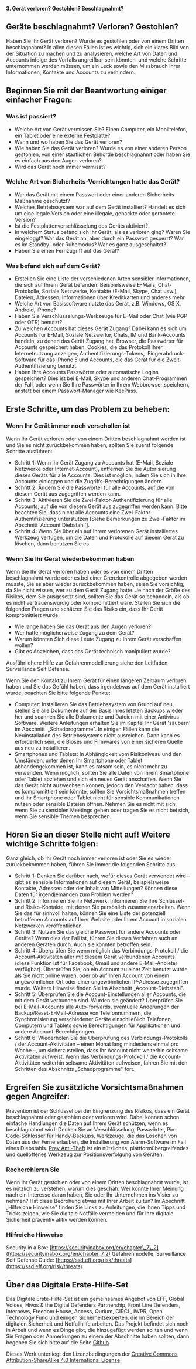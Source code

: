 
**3. Gerät verloren? Gestohlen? Beschlagnahmt?**

## Geräte beschlagnahmt? Verloren? Gestohlen?

Haben Sie Ihr Gerät verloren? Wurde es gestohlen oder von einem Dritten beschlagnahmt? In allen diesen Fällen ist es wichtig, sich ein klares Bild von der Situation zu machen und zu analysieren, welche Art von Daten und Accounts infolge des Vorfalls angreifbar sein könnten &nbsp;und welche Schritte unternommen werden müssen, um ein Leck sowie den Missbrauch Ihrer Informationen, Kontakte und Accounts zu verhindern.

## Beginnen Sie mit der Beantwortung einiger einfacher Fragen:

### Was ist passiert?

- Welche Art von Gerät vermissen Sie? Einen Computer, ein Mobiltelefon, ein Tablet oder eine externe Festplatte?&nbsp;
- Wann und wo haben Sie das Gerät verloren?&nbsp;
- Wie haben Sie das Gerät verloren? Wurde es von einer anderen Person gestohlen, von einer staatlichen Behörde beschlagnahmt oder haben Sie es einfach aus den Augen verloren?&nbsp;
- Wird das Gerät noch immer vermisst?&nbsp;

### Welche Art von Sicherheits-Vorrichtungen hatte das Gerät?

- War das Gerät mit einem Passwort oder einer anderen Sicherheits-Maßnahme geschützt?&nbsp;
- Welches Betriebssystem war auf dem Gerät installiert? Handelt es sich um eine legale Version oder eine illegale, gehackte oder gerootete Version?&nbsp;
- Ist die Festplattenverschlüsselung des Geräts aktiviert?&nbsp;
- In welchem Status befand sich Ihr Gerät, als es verloren ging? Waren Sie eingeloggt? War das Gerät an, aber durch ein Passwort gesperrt? War es im Standby- oder Ruhemodus? War es ganz ausgeschaltet?&nbsp;
- Haben Sie einen Fernzugriff auf das Gerät?&nbsp;

### Was befand sich auf dem Gerät?

- Erstellen Sie eine Liste der verschiedenen Arten sensibler Informationen, die sich auf Ihrem Gerät befanden. Beispielsweise E-Mails, Chat-Protokolle, Soziale Netzwerke, Kontakte (E-Mail, Skype, Chat usw.), Dateien, Adressen, Informationen über Kreditkarten und anderes mehr.&nbsp;
- Welche Art von Basissoftware nutzte das Gerät, z.B. Windows, OS X, Android, iPhone?&nbsp;
- Haben Sie Verschlüsselungs-Werkzeuge für E-Mail oder Chat (wie PGP oder OTR) benutzt?&nbsp;
- Zu welchen Accounts hat dieses Gerät Zugang? Dabei kann es sich um Accounts für E-Mail, Soziale Netzwerke, Chats, IM und Bank-Accounts handeln, zu denen das Gerät Zugang hat, Browser, die Passwörter für Accounts gespeichert haben, Cookies, die das Protokoll Ihrer Internetnutzung anzeigen, Authentifizierungs-Tokens, &nbsp;Fingerabdruck-Software für das iPhone 5 und Accounts, die das Gerät für die Zweit-Authentifizierung benutzt.&nbsp;
- Haben Ihre Accounts Passwörter oder automatische Logins gespeichert? Dies ist bei E-Mail, Skype und anderen Chat-Programmen der Fall, oder wenn Sie Ihre Passwörter in Ihrem Webbrowser speichern, anstatt bei einem Passwort-Manager wie KeePass.&nbsp;

## Erste Schritte, um das Problem zu beheben:

### Wenn Ihr Gerät immer noch verschollen ist

Wenn Ihr Gerät verloren oder von einem Dritten beschlagnahmt worden ist und Sie es nicht zurückbekommen haben, sollten Sie zuerst folgende Schritte ausführen:

- Schritt 1: Wenn Ihr Gerät Zugang zu Accounts hat (E-Mail, Soziale Netzwerke oder Internet-Account), entfernen Sie die Autorisierung dieses Geräts für alle Accounts. Dies ist möglich, indem Sie sich in Ihre Accounts einloggen und die Zugriffs-Berechtigungen ändern.&nbsp;
- Schritt 2: Ändern Sie die Passwörter für alle Accounts, auf die von diesem Gerät aus zugegriffen werden kann.&nbsp;
- Schritt 3: Aktivieren Sie die Zwei-Faktor-Authentifizierung für alle Accounts, auf die von diesem Gerät aus zugegriffen werden kann. Bitte beachten Sie, dass nicht alle Accounts eine Zwei-Faktor-Authentifizierung unterstützen [Siehe Bemerkungen zu Zwei-Faktor im Abschnitt 'Account Diebstahl'].&nbsp;
- Schritt 4: Wenn Sie über ein auf Ihrem verlorenen Gerät installiertes Werkzeug verfügen, um die Daten und Protokolle auf diesem Gerät zu löschen, dann benutzen Sie es.&nbsp;

### Wenn Sie Ihr Gerät wiederbekommen haben

Wenn Sie Ihr Gerät verloren haben oder es von einem Dritten beschlagnahmt wurde oder es bei einer Grenzkontrolle abgegeben werden musste, Sie es aber wieder zurückbekommen haben, seien Sie vorsichtig, da Sie nicht wissen, wer zu dem Gerät Zugang hatte. Je nach der Größe des Risikos, dem Sie ausgesetzt sind, sollten Sie das Gerät so behandeln, als ob es nicht vertrauenswürdig oder kompromittiert wäre. Stellen Sie sich die folgenden Fragen und schätzen Sie das Risiko ein, dass Ihr Gerät kompromittiert wurde:

- Wie lange haben Sie das Gerät aus den Augen verloren?&nbsp;
- Wer hatte möglicherweise Zugang zu dem Gerät?&nbsp;
- Warum könnten Sich diese Leute Zugang zu Ihrem Gerät verschaffen wollen?&nbsp;
- Gibt es Anzeichen, dass das Gerät technisch manipuliert wurde?&nbsp;

Ausführlichere Hilfe zur Gefahrenmodellierung siehe den Leitfaden Surveillance Self Defense.

Wenn Sie den Kontakt zu Ihrem Gerät für einen längeren Zeitraum verloren haben und Sie das Gefühl haben, dass irgendetwas auf dem Gerät installiert wurde, beachten Sie bitte folgende Punkte:

- Computer: Installieren Sie das Betriebssystem von Grund auf neu, stellen Sie alle Dokumente auf der Basis Ihres letzten Backups wieder her und scannen Sie alle Dokumente und Dateien mit einer Antivirus-Software. Weitere Anleitungen erhalten Sie im Kapitel Ihr Gerät 'säubern' im Abschnitt &nbsp;„Schadprogramme". In einigen Fällen kann die Neuinstallation des Betriebssystems nicht ausreichen. Dann kann es erforderlich sein, die Bioses und Firmwares von einer sicheren Quelle aus neu zu installieren.&nbsp;
- Smartphones und Tablets: In Abhängigkeit vom Risikoniveau und den Umständen, unter denen Ihr Smartphone oder Tablet abhandengekommen ist, kann es ratsam sein, es nicht mehr zu verwenden. Wenn möglich, sollten Sie alle Daten von Ihrem Smartphone oder Tablet abziehen und sich ein neues Gerät anschaffen. Wenn Sie das Gerät nicht auswechseln können, jedoch den Verdacht haben, dass es kompromittiert sein könnte, sollten Sie Vorsichtsmaßnahmen treffen und Ihr Smartphone oder Tablet nicht für sensible Kommunikationen nutzen oder sensible Dateien öffnen. Nehmen Sie es nicht mit sich, wenn Sie zu sensiblen Meetings gehen oder tragen Sie es nicht bei sich, wenn Sie sensible Themen besprechen.&nbsp;

## Hören Sie an dieser Stelle nicht auf! Weitere wichtige Schritte folgen:

Ganz gleich, ob Ihr Gerät noch immer verloren ist oder Sie es wieder zurückbekommen haben, führen Sie immer die folgenden Schritte aus:

- Schritt 1: Denken Sie darüber nach, wofür dieses Gerät verwendet wird – gibt es sensible Informationen auf diesem Gerät, beispielsweise Kontakte, Adressen oder der Inhalt von Mitteilungen? Können diese Daten für irgendjemanden zum Problem werden?&nbsp;
- Schritt 2: Informieren Sie Ihr Netzwerk. Informieren Sie Ihre Schlüssel- und Risiko-Kontakte, mit denen Sie persönlich zusammenarbeiten. Wenn Sie das für sinnvoll halten, können Sie eine Liste der potenziell betroffenen Accounts auf Ihrer Website oder Ihrem Account in sozialen Netzwerken veröffentlichen.&nbsp;
- Schritt 3: Nutzen Sie das gleiche Passwort für andere Accounts oder Geräte? Wenn dies der Fall ist, führen Sie dieses Verfahren auch an anderen Geräten durch. Auch sie könnten betroffen sein.&nbsp;
- Schritt 4: Überprüfen Sie wenn möglich das Verbindungs-Protokoll / die Account-Aktivitäten aller mit diesem Gerät verbundenen Accounts (diese Funktion ist für Facebook, Gmail und andere E-Mail-Anbieter verfügbar). Überprüfen Sie, ob ein Account zu einer Zeit benutzt wurde, als Sie nicht online waren, oder ob auf Ihren Account von einem ungewöhnlichen Ort oder einer ungewöhnlichen IP-Adresse zugegriffen wurde. Weitere Hinweise finden Sie im Abschnitt „Account-Diebstahl".&nbsp;
- Schritt 5: Überprüfen Sie die Account-Einstellungen aller Accounts, die mit dem Gerät verbunden sind. Wurden sie geändert? Überprüfen Sie bei E-Mail-Accounts alle Auto-forwards, eventuelle Änderungen der Backup/Reset-E-Mail-Adresse von Telefonnummern, die Synchronisierung verschiedener Geräte einschließlich Telefonen, Computern und Tablets sowie Berechtigungen für Applikationen und andere Account-Berechtigungen.&nbsp;
- Schritt 6: Wiederholen Sie die Überprüfung des Verbindungs-Protokolls / der Account-Aktivitäten – einen Monat lang mindestens einmal pro Woche –, um sicherzustellen, dass Ihr Account nicht weiterhin seltsame Aktivitäten aufweist. Wenn das Verbindungs-Protokoll / die Account-Aktivitäten weiterhin seltsame Aktivitäten aufweisen, fahren Sie mit den Schritten des Abschnitts „Schadprogramme" fort.&nbsp;

## Ergreifen Sie zusätzliche Vorsichtsmaßnahmen gegen Angreifer:

Prävention ist der Schlüssel bei der Eingrenzung des Risikos, dass ein Gerät beschlagnahmt oder gestohlen oder verloren wird. Dabei können schon einfache Handlungen die Daten auf Ihrem Gerät schützen, wenn es beschlagnahmt wird. Denken Sie an Verschlüsselung, Passwörter, Pin-Code-Schlösser für Handy-Backups, Werkzeuge, die das Löschen von Daten aus der Ferne erlauben, die Installierung von Alarm-Software im Fall eines Diebstahls. [Prey Anti-Theft](https://preyproject.com/) ist ein nützliches, plattformübergreifendes und quelloffenes Werkzeug zur Positionsverfolgung von Geräten.

### Recherchieren Sie

Wenn Ihr Gerät gestohlen oder von einem Dritten beschlagnahmt wurde, ist es nützlich zu verstehen, warum dies geschah. Wer könnte Ihrer Meinung nach ein Interesse daran haben, Sie oder Ihr Unternehmen ins Visier zu nehmen? Hat diese Bedrohung etwas mit Ihrer Arbeit zu tun? Im Abschnitt „Hilfreiche Hinweise" finden Sie Links zu Anleitungen, die Ihnen Tipps und Tricks zeigen, wie Sie digitale Notfälle vermeiden und für Ihre digitale Sicherheit präventiv aktiv werden können.

### Hilfreiche Hinweise

Security in a Box: [https://securityinabox.org/en/chapter\_7\_2](https://securityinabox.org/en/chapter_7_2) Gefahrenmodelle, Surveillance Self Defense Guide: [https://ssd.eff.org/risk/threats](https://ssd.eff.org/risk/threats)

## **Über das Digitale Erste-Hilfe-Set**

Das Digitale Erste-Hilfe-Set ist ein gemeinsames Angebot von EFF, Global Voices, Hivos & the Digital Defenders Partnership, Front Line Defenders, Internews, Freedom House, Access, Qurium, CIRCL, IWPR, Open Technology Fund und einigen Sicherheitsexperten, die im Bereich der digitalen Sicherheit und Notfallhilfe arbeiten. Das Projekt befindet sich noch in Arbeit und wenn es Dinge gibt, die hinzugefügt werden sollten und wenn Sie Fragen oder Anmerkungen zu einem der Abschnitte haben sollten, dann begeben Sie sich bitte auf die Seite [Github](https://github.com/RaReNet/DFAK).

Dieses Werk unterliegt den Lizenzbedingungen der [Creative Commons Attribution-ShareAlike 4.0 International License](http://creativecommons.org/licenses/by-sa/4.0/).

